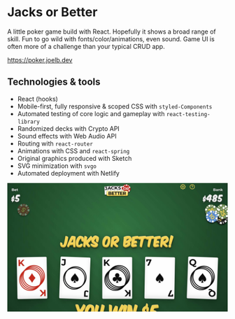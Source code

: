 # Jacks or Better

A little poker game build with React. Hopefully it shows a broad range of skill. Fun to go wild with fonts/color/animations, even sound. Game UI is often more of a challenge than your typical CRUD app.

https://poker.joelb.dev

## Technologies & tools
- React (hooks)
- Mobile-first, fully responsive & scoped CSS with `styled-Components`
- Automated testing of core logic and gameplay with `react-testing-library`
- Randomized decks with Crypto API
- Sound effects with Web Audio API
- Routing with `react-router`
- Animations with CSS and `react-spring`
- Original graphics produced with Sketch
- SVG minimization with `svgo`
- Automated deployment with Netlify

![Screenshot](public/screenshot.jpg)